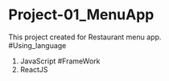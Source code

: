# Project-01_MenuApp
This project created for Restaurant menu app. <br>
#Using_language 
  1. JavaScript
#FrameWork  <br>
  3. ReactJS

